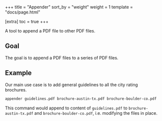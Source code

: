 +++
title = "Appender"
sort_by = "weight"
weight = 1
template = "docs/page.html"

[extra]
toc = true
+++

A tool to append a PDF file to other PDF files.

## Goal

The goal is to append a PDF files to a series of PDF files.

## Example

Our main use case is to add general guidelines to all the city rating brochures.

```bash
appender guidelines.pdf brochure-austin-tx.pdf brochure-boulder-co.pdf
```

This command would append to content of `guidelines.pdf` to
`brochure-austin-tx.pdf` and `brochure-boulder-co.pdf`, i.e. modifying the files
in place.
